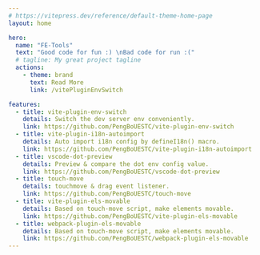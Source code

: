 ```yaml
---
# https://vitepress.dev/reference/default-theme-home-page
layout: home

hero:
  name: "FE-Tools"
  text: "Good code for fun :) \nBad code for run :("
  # tagline: My great project tagline
  actions:
    - theme: brand
      text: Read More
      link: /vitePluginEnvSwitch

features:
  - title: vite-plugin-env-switch
    details: Switch the dev server env conveniently.
    link: https://github.com/PengBoUESTC/vite-plugin-env-switch
  - title: vite-plugin-i18n-autoimport
    details: Auto import i18n config by defineI18n() macro.
    link: https://github.com/PengBoUESTC/vite-plugin-i18n-autoimport
  - title: vscode-dot-preview
    details: Preview & compare the dot env config value.
    link: https://github.com/PengBoUESTC/vscode-dot-preview
  - title: touch-move
    details: touchmove & drag event listener.
    link: https://github.com/PengBoUESTC/touch-move
  - title: vite-plugin-els-movable
    details: Based on touch-move script, make elements movable.
    link: https://github.com/PengBoUESTC/vite-plugin-els-movable
  - title: webpack-plugin-els-movable
    details: Based on touch-move script, make elements movable.
    link: https://github.com/PengBoUESTC/webpack-plugin-els-movable
---
```


